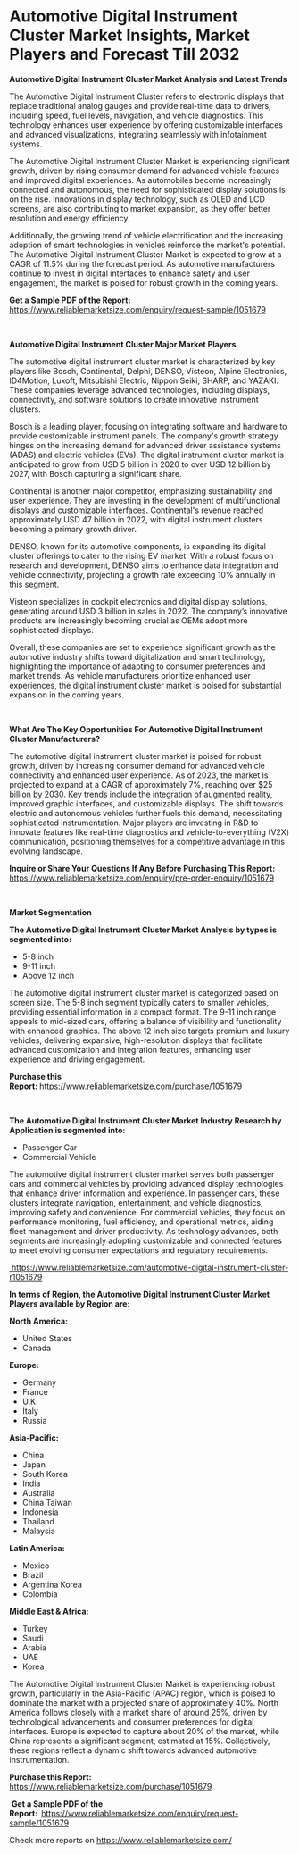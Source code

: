 <p><h1>Automotive Digital Instrument Cluster Market Insights, Market Players and Forecast Till 2032</h1></p><p><strong>Automotive Digital Instrument Cluster Market Analysis and Latest Trends</strong></p>
<p><p>The Automotive Digital Instrument Cluster refers to electronic displays that replace traditional analog gauges and provide real-time data to drivers, including speed, fuel levels, navigation, and vehicle diagnostics. This technology enhances user experience by offering customizable interfaces and advanced visualizations, integrating seamlessly with infotainment systems.</p><p>The Automotive Digital Instrument Cluster Market is experiencing significant growth, driven by rising consumer demand for advanced vehicle features and improved digital experiences. As automobiles become increasingly connected and autonomous, the need for sophisticated display solutions is on the rise. Innovations in display technology, such as OLED and LCD screens, are also contributing to market expansion, as they offer better resolution and energy efficiency.</p><p>Additionally, the growing trend of vehicle electrification and the increasing adoption of smart technologies in vehicles reinforce the market's potential. The Automotive Digital Instrument Cluster Market is expected to grow at a CAGR of 11.5% during the forecast period. As automotive manufacturers continue to invest in digital interfaces to enhance safety and user engagement, the market is poised for robust growth in the coming years.</p></p>
<p><strong>Get a Sample PDF of the Report:&nbsp;</strong> <a href="https://www.reliablemarketsize.com/enquiry/request-sample/1051679?utm_campaign=2334&utm_medium=2&utm_source=Github&utm_content=ia&utm_term=30032025&utm_id=automotive-digital-instrument-cluster">https://www.reliablemarketsize.com/enquiry/request-sample/1051679</a></p>
<p>&nbsp;</p>
<p><strong>Automotive Digital Instrument Cluster Major Market Players</strong></p>
<p><p>The automotive digital instrument cluster market is characterized by key players like Bosch, Continental, Delphi, DENSO, Visteon, Alpine Electronics, ID4Motion, Luxoft, Mitsubishi Electric, Nippon Seiki, SHARP, and YAZAKI. These companies leverage advanced technologies, including displays, connectivity, and software solutions to create innovative instrument clusters.</p><p>Bosch is a leading player, focusing on integrating software and hardware to provide customizable instrument panels. The company's growth strategy hinges on the increasing demand for advanced driver assistance systems (ADAS) and electric vehicles (EVs). The digital instrument cluster market is anticipated to grow from USD 5 billion in 2020 to over USD 12 billion by 2027, with Bosch capturing a significant share.</p><p>Continental is another major competitor, emphasizing sustainability and user experience. They are investing in the development of multifunctional displays and customizable interfaces. Continental's revenue reached approximately USD 47 billion in 2022, with digital instrument clusters becoming a primary growth driver.</p><p>DENSO, known for its automotive components, is expanding its digital cluster offerings to cater to the rising EV market. With a robust focus on research and development, DENSO aims to enhance data integration and vehicle connectivity, projecting a growth rate exceeding 10% annually in this segment.</p><p>Visteon specializes in cockpit electronics and digital display solutions, generating around USD 3 billion in sales in 2022. The company’s innovative products are increasingly becoming crucial as OEMs adopt more sophisticated displays.</p><p>Overall, these companies are set to experience significant growth as the automotive industry shifts toward digitalization and smart technology, highlighting the importance of adapting to consumer preferences and market trends. As vehicle manufacturers prioritize enhanced user experiences, the digital instrument cluster market is poised for substantial expansion in the coming years.</p></p>
<p>&nbsp;</p>
<p><strong>What Are The Key Opportunities For Automotive Digital Instrument Cluster Manufacturers?</strong></p>
<p><p>The automotive digital instrument cluster market is poised for robust growth, driven by increasing consumer demand for advanced vehicle connectivity and enhanced user experience. As of 2023, the market is projected to expand at a CAGR of approximately 7%, reaching over $25 billion by 2030. Key trends include the integration of augmented reality, improved graphic interfaces, and customizable displays. The shift towards electric and autonomous vehicles further fuels this demand, necessitating sophisticated instrumentation. Major players are investing in R&D to innovate features like real-time diagnostics and vehicle-to-everything (V2X) communication, positioning themselves for a competitive advantage in this evolving landscape.</p></p>
<p><strong>Inquire or Share Your Questions If Any Before Purchasing This Report:</strong> <a href="https://www.reliablemarketsize.com/enquiry/pre-order-enquiry/1051679?utm_campaign=2334&utm_medium=2&utm_source=Github&utm_content=ia&utm_term=30032025&utm_id=automotive-digital-instrument-cluster">https://www.reliablemarketsize.com/enquiry/pre-order-enquiry/1051679</a></p>
<p>&nbsp;</p>
<p><strong>Market Segmentation</strong></p>
<p><strong>The Automotive Digital Instrument Cluster Market Analysis by types is segmented into:</strong></p>
<p><ul><li>5-8 inch</li><li>9-11 inch</li><li>Above 12 inch</li></ul></p>
<p><p>The automotive digital instrument cluster market is categorized based on screen size. The 5-8 inch segment typically caters to smaller vehicles, providing essential information in a compact format. The 9-11 inch range appeals to mid-sized cars, offering a balance of visibility and functionality with enhanced graphics. The above 12 inch size targets premium and luxury vehicles, delivering expansive, high-resolution displays that facilitate advanced customization and integration features, enhancing user experience and driving engagement.</p></p>
<p><strong>Purchase this Report:&nbsp;</strong><a href="https://www.reliablemarketsize.com/purchase/1051679?utm_campaign=2334&utm_medium=2&utm_source=Github&utm_content=ia&utm_term=30032025&utm_id=automotive-digital-instrument-cluster">https://www.reliablemarketsize.com/purchase/1051679</a></p>
<p>&nbsp;</p>
<p><strong>The Automotive Digital Instrument Cluster Market Industry Research by Application is segmented into:</strong></p>
<p><ul><li>Passenger Car</li><li>Commercial Vehicle</li></ul></p>
<p><p>The automotive digital instrument cluster market serves both passenger cars and commercial vehicles by providing advanced display technologies that enhance driver information and experience. In passenger cars, these clusters integrate navigation, entertainment, and vehicle diagnostics, improving safety and convenience. For commercial vehicles, they focus on performance monitoring, fuel efficiency, and operational metrics, aiding fleet management and driver productivity. As technology advances, both segments are increasingly adopting customizable and connected features to meet evolving consumer expectations and regulatory requirements.</p></p>
<p><a href="https://www.reliablemarketsize.com/automotive-digital-instrument-cluster-r1051679?utm_campaign=2334&utm_medium=2&utm_source=Github&utm_content=ia&utm_term=30032025&utm_id=automotive-digital-instrument-cluster">&nbsp;https://www.reliablemarketsize.com/automotive-digital-instrument-cluster-r1051679</a></p>
<p><strong>In terms of Region, the Automotive Digital Instrument Cluster Market Players available by Region are:</strong></p>
<p>
    <p> <strong> North America: </strong>
        <ul>
            <li>United States</li>
            <li>Canada</li>
        </ul>
        </p> 
    <p> <strong> Europe: </strong>
        <ul>
            <li>Germany</li>
            <li>France</li>
            <li>U.K.</li>
            <li>Italy</li>
            <li>Russia</li>
        </ul>
        </p> 
    <p> <strong> Asia-Pacific: </strong>
        <ul>
            <li>China</li>
            <li>Japan</li>
            <li>South Korea</li>
            <li>India</li>
            <li>Australia</li>
            <li>China Taiwan</li>
            <li>Indonesia</li>
            <li>Thailand</li>
            <li>Malaysia</li>
        </ul>
        </p> 
    <p> <strong> Latin America: </strong>
        <ul>
            <li>Mexico</li>
            <li>Brazil</li>
            <li>Argentina Korea</li>
            <li>Colombia</li>
        </ul>
        </p> 
    <p> <strong> Middle East & Africa: </strong>
        <ul>
            <li>Turkey</li>
            <li>Saudi</li>
            <li>Arabia</li>
            <li>UAE</li>
            <li>Korea</li>
        </ul>
    </p>
    </p>
<p><p>The Automotive Digital Instrument Cluster Market is experiencing robust growth, particularly in the Asia-Pacific (APAC) region, which is poised to dominate the market with a projected share of approximately 40%. North America follows closely with a market share of around 25%, driven by technological advancements and consumer preferences for digital interfaces. Europe is expected to capture about 20% of the market, while China represents a significant segment, estimated at 15%. Collectively, these regions reflect a dynamic shift towards advanced automotive instrumentation.</p></p>
<p><strong>Purchase this Report: </strong><a href="https://www.reliablemarketsize.com/purchase/1051679?utm_campaign=2334&utm_medium=2&utm_source=Github&utm_content=ia&utm_term=30032025&utm_id=automotive-digital-instrument-cluster">https://www.reliablemarketsize.com/purchase/1051679</a></p>
<p>&nbsp;<strong>Get a Sample PDF of the Report:&nbsp;&nbsp;</strong><a href="https://www.reliablemarketsize.com/enquiry/request-sample/1051679?utm_campaign=2334&utm_medium=2&utm_source=Github&utm_content=ia&utm_term=30032025&utm_id=automotive-digital-instrument-cluster">https://www.reliablemarketsize.com/enquiry/request-sample/1051679</a></p>
<p><strong></strong></p>
<p>Check more reports on <a href="https://www.reliablemarketsize.com/?utm_campaign=2334&utm_medium=2&utm_source=Github&utm_content=ia&utm_term=30032025&utm_id=automotive-digital-instrument-cluster">https://www.reliablemarketsize.com/</a></p>